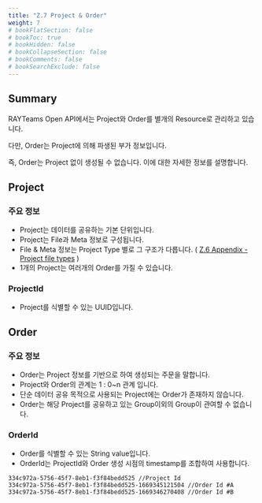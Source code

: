 ```yaml
---
title: "Z.7 Project & Order"
weight: 7
# bookFlatSection: false
# bookToc: true
# bookHidden: false
# bookCollapseSection: false
# bookComments: false
# bookSearchExclude: false
---
```


## Summary

RAYTeams Open API에서는 Project와 Order를 별개의 Resource로 관리하고 있습니다.

다만, Order는 Project에 의해 파생된 부가 정보입니다.

즉, Order는 Project 없이 생성될 수 없습니다. 이에 대한 자세한 정보를 설명합니다.

## Project

### 주요 정보

- Project는 데이터를 공유하는 기본 단위입니다.
- Project는 File과 Meta 정보로 구성됩니다.
- File & Meta 정보는 Project Type 별로 그 구조가 다릅니다. ( [Z.6 Appendix - Project file types](https://www.notion.so/Z-6-Appendix-Project-file-types-33fd7fe8e45e456eb8e14524671a6d85) )
- 1개의 Project는 여러개의 Order를 가질 수 있습니다.

### ProjectId

- Project를 식별할 수 있는 UUID입니다.

## Order

### 주요 정보

- Order는 Project 정보를 기반으로 하여 생성되는 주문을 말합니다.
- Project와 Order의 관계는 1 : 0~n 관계 입니다.
- 단순 데이터 공유 목적으로 사용되는 Project에는 Order가 존재하지 않습니다.
- Order는 해당 Project를 공유하고 있는 Group이외의 Group이 관여할 수 없습니다.

### OrderId

- Order를 식별할 수 있는 String value입니다.
- OrderId는 ProjectId와 Order 생성 시점의 timestamp를 조합하여 사용합니다.

```
334c972a-5756-45f7-8eb1-f3f84bedd525 //Project Id
334c972a-5756-45f7-8eb1-f3f84bedd525-1669345121504 //Order Id #A
334c972a-5756-45f7-8eb1-f3f84bedd525-1669346270408 //Order Id #B
```